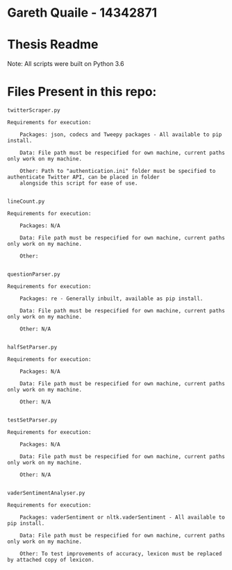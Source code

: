 # Gareth Quaile - 14342871

# Thesis Readme

Note: All scripts were built on Python 3.6

# Files Present in this repo:

	twitterScraper.py
  
	Requirements for execution:
  
		Packages: json, codecs and Tweepy packages - All available to pip install.
    
		Data: File path must be respecified for own machine, current paths only work on my machine.
    
		Other: Path to "authentication.ini" folder must be specified to authenticate Twitter API, can be placed in folder
		alongside this script for ease of use.


	lineCount.py
  
	Requirements for execution:
  
		Packages: N/A
    
		Data: File path must be respecified for own machine, current paths only work on my machine.
    
		Other:
    

	questionParser.py
  
	Requirements for execution:
  
		Packages: re - Generally inbuilt, available as pip install.
    
		Data: File path must be respecified for own machine, current paths only work on my machine.
    
		Other: N/A


	halfSetParser.py
  
	Requirements for execution:
  
		Packages: N/A
    
		Data: File path must be respecified for own machine, current paths only work on my machine.
    
		Other: N/A


	testSetParser.py
  
	Requirements for execution:
  
		Packages: N/A
    
		Data: File path must be respecified for own machine, current paths only work on my machine.
    
		Other: N/A
    

	vaderSentimentAnalyser.py
  
	Requirements for execution:
  
		Packages: vaderSentiment or nltk.vaderSentiment - All available to pip install.
    
		Data: File path must be respecified for own machine, current paths only work on my machine.
    
		Other: To test improvements of accuracy, lexicon must be replaced by attached copy of lexicon.
    

